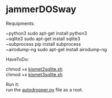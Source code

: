 <h1 class="code-line" data-line-start=0 data-line-end=1 ><a id="jammerDOSway_0"></a>jammerDOSway</h1>
<p class="has-line-data" data-line-start="2" data-line-end="3">Requipments:</p>
<p class="has-line-data" data-line-start="4" data-line-end="8">~python3        sudo apt-get install python3<br>
~sqlite3        sudo apt-get install sqlite3<br>
~subprocess     pip install subprocess<br>
~airodump-ng    sudo apt-get install airodump-ng</p>
<p class="has-line-data" data-line-start="10" data-line-end="11">HaveToDo:</p>
<p class="has-line-data" data-line-start="12" data-line-end="14">chmod +x <a href="http://kismet2sqlite.sh">kismet2sqlite.sh</a><br>
chmod +x <a href="http://kismet3sqlite.sh">kismet3sqlite.sh</a></p>
<p class="has-line-data" data-line-start="16" data-line-end="18">Run it:<br>
run the <a href="http://autodropper.py">autodropper.py</a> file as a root.</p>
